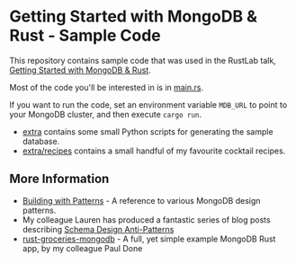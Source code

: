 # Getting Started with MongoDB & Rust - Sample Code

This repository contains sample code that was used in the RustLab talk,
[Getting Started with MongoDB & Rust](https://www.rustlab.it/agenda/session/330778).

Most of the code you'll be interested in is in [main.rs](./src/main.rs).

If you want to run the code, set an environment variable `MDB_URL` to point to your MongoDB cluster, and then execute `cargo run`.

* [extra](./extras) contains some small Python scripts for generating the sample database.
* [extra/recipes](./extra/recipes) contains a small handful of my favourite cocktail recipes.

## More Information

* [Building with Patterns](https://www.mongodb.com/blog/post/building-with-patterns-a-summary) - A reference to various MongoDB design patterns.
* My colleague Lauren has produced a fantastic series of blog posts describing [Schema Design Anti-Patterns](https://developer.mongodb.com/article/schema-design-anti-pattern-massive-arrays)
* [rust-groceries-mongodb](https://github.com/pkdone/rust-groceries-mongo-api) - A full, yet simple example MongoDB Rust app, by my colleague Paul Done